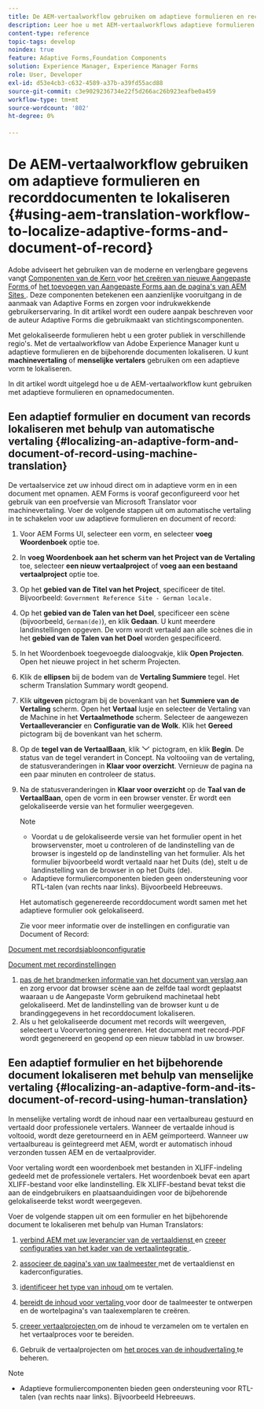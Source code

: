 ```yaml
---
title: De AEM-vertaalworkflow gebruiken om adaptieve formulieren en recorddocumenten te lokaliseren
description: Leer hoe u met AEM-vertaalworkflows adaptieve formulieren en recorddocumenten kunt lokaliseren.
content-type: reference
topic-tags: develop
noindex: true
feature: Adaptive Forms,Foundation Components
solution: Experience Manager, Experience Manager Forms
role: User, Developer
exl-id: d53e4cb3-c632-4589-a37b-a39fd55acd88
source-git-commit: c3e9029236734e22f5d266ac26b923eafbe0a459
workflow-type: tm+mt
source-wordcount: '802'
ht-degree: 0%

---
```


# De AEM-vertaalworkflow gebruiken om adaptieve formulieren en recorddocumenten te lokaliseren {#using-aem-translation-workflow-to-localize-adaptive-forms-and-document-of-record}

<span class="preview"> Adobe adviseert het gebruiken van de moderne en verlengbare gegevens vangt [ Componenten van de Kern ](https://experienceleague.adobe.com/docs/experience-manager-core-components/using/adaptive-forms/introduction.html?lang=nl-NL) voor [ het creëren van nieuwe Aangepaste Forms ](/help/forms/using/create-an-adaptive-form-core-components.md) of [ het toevoegen van Aangepaste Forms aan de pagina&#39;s van AEM Sites ](/help/forms/using/create-or-add-an-adaptive-form-to-aem-sites-page.md). Deze componenten betekenen een aanzienlijke vooruitgang in de aanmaak van Adaptive Forms en zorgen voor indrukwekkende gebruikerservaring. In dit artikel wordt een oudere aanpak beschreven voor de auteur Adaptive Forms die gebruikmaakt van stichtingscomponenten. </span>

Met gelokaliseerde formulieren hebt u een groter publiek in verschillende regio&#39;s. Met de vertaalworkflow van Adobe Experience Manager kunt u adaptieve formulieren en de bijbehorende documenten lokaliseren. U kunt **machinevertaling** of **menselijke vertalers** gebruiken om een adaptieve vorm te lokaliseren.

In dit artikel wordt uitgelegd hoe u de AEM-vertaalworkflow kunt gebruiken met adaptieve formulieren en opnamedocumenten.

## Een adaptief formulier en document van records lokaliseren met behulp van automatische vertaling {#localizing-an-adaptive-form-and-document-of-record-using-machine-translation}

De vertaalservice zet uw inhoud direct om in adaptieve vorm en in een document met opnamen. AEM Forms is vooraf geconfigureerd voor het gebruik van een proefversie van Microsoft Translator voor machinevertaling. Voer de volgende stappen uit om automatische vertaling in te schakelen voor uw adaptieve formulieren en document of record:

1. Voor AEM Forms UI, selecteer een vorm, en selecteer **voeg Woordenboek** optie toe.
1. In **voeg Woordenboek aan het scherm van het Project van de Vertaling** toe, selecteer **een nieuw vertaalproject** of **voeg aan een bestaand vertaalproject** optie toe.
1. Op het **gebied van de Titel van het Project**, specificeer de titel. Bijvoorbeeld: `Government Reference Site - German locale.`
1. Op het **gebied van de Talen van het Doel**, specificeer een scène (bijvoorbeeld, `German(de)`), en klik **Gedaan**. U kunt meerdere landinstellingen opgeven. De vorm wordt vertaald aan alle scènes die in het **gebied van de Talen van het Doel** worden gespecificeerd.
1. In het Woordenboek toegevoegde dialoogvakje, klik **Open Projecten**. Open het nieuwe project in het scherm Projecten.
1. Klik de **ellipsen** bij de bodem van de **Vertaling Summiere** tegel. Het scherm Translation Summary wordt geopend.
1. Klik **uitgeven** pictogram bij de bovenkant van het **Summiere van de Vertaling** scherm. Open het **Vertaal** lusje en selecteer de Vertaling van de Machine in het **Vertaalmethode** scherm. Selecteer de aangewezen **Vertaalleverancier** en **Configuratie van de Wolk**. Klik het **Gereed** pictogram bij de bovenkant van het scherm.
1. Op de **tegel van de VertaalBaan**, klik ![ aem62forms_downarrow ](assets/aem62forms_downarrow.png) pictogram, en klik **Begin**. De status van de tegel verandert in Concept. Na voltooiing van de vertaling, de statusveranderingen in **Klaar voor overzicht**. Vernieuw de pagina na een paar minuten en controleer de status.
1. Na de statusveranderingen in **Klaar voor overzicht** op de **Taal van de VertaalBaan**, open de vorm in een browser venster. Er wordt een gelokaliseerde versie van het formulier weergegeven.

   >[!NOTE]
   >
   >* Voordat u de gelokaliseerde versie van het formulier opent in het browservenster, moet u controleren of de landinstelling van de browser is ingesteld op de landinstelling van het formulier. Als het formulier bijvoorbeeld wordt vertaald naar het Duits (de), stelt u de landinstelling van de browser in op het Duits (de).
   >* Adaptieve formuliercomponenten bieden geen ondersteuning voor RTL-talen (van rechts naar links). Bijvoorbeeld Hebreeuws.

   Het automatisch gegenereerde recorddocument wordt samen met het adaptieve formulier ook gelokaliseerd.

   Zie voor meer informatie over de instellingen en configuratie van Document of Record:

[Document met recordsjabloonconfiguratie](/help/forms/using/generate-document-of-record-for-non-xfa-based-adaptive-forms.md#p-document-of-record-template-configuration-p)

[Document met recordinstellingen](/help/forms/using/generate-document-of-record-for-non-xfa-based-adaptive-forms.md#p-document-of-record-settings-p)

1. [ pas de het brandmerken informatie van het document van verslag ](/help/forms/using/generate-document-of-record-for-non-xfa-based-adaptive-forms.md) aan en zorg ervoor dat browser scène aan de zelfde taal wordt geplaatst waaraan u de Aangepaste Vorm gebruikend machinetaal hebt gelokaliseerd. Met de landinstelling van de browser kunt u de brandinggegevens in het recorddocument lokaliseren.
1. Als u het gelokaliseerde document met records wilt weergeven, selecteert u Voorvertoning genereren. Het document met record-PDF wordt gegenereerd en geopend op een nieuw tabblad in uw browser.

## Een adaptief formulier en het bijbehorende document lokaliseren met behulp van menselijke vertaling {#localizing-an-adaptive-form-and-its-document-of-record-using-human-translation}

In menselijke vertaling wordt de inhoud naar een vertaalbureau gestuurd en vertaald door professionele vertalers. Wanneer de vertaalde inhoud is voltooid, wordt deze geretourneerd en in AEM geïmporteerd. Wanneer uw vertaalbureau is geïntegreerd met AEM, wordt er automatisch inhoud verzonden tussen AEM en de vertaalprovider.

Voor vertaling wordt een woordenboek met bestanden in XLIFF-indeling gedeeld met de professionele vertalers. Het woordenboek bevat een apart XLIFF-bestand voor elke landinstelling. Elk XLIFF-bestand bevat tekst die aan de eindgebruikers en plaatsaanduidingen voor de bijbehorende gelokaliseerde tekst wordt weergegeven.

Voer de volgende stappen uit om een formulier en het bijbehorende document te lokaliseren met behulp van Human Translators:

1. [ verbind AEM met uw leverancier van de vertaaldienst ](/help/sites-administering/tc-tic.md) en [ creeer configuraties van het kader van de vertaalintegratie ](/help/sites-administering/tc-tic.md).

1. [ associeer de pagina&#39;s van uw taalmeester ](/help/sites-administering/tc-tic.md) met de vertaaldienst en kaderconfiguraties.

1. [ identificeer het type van inhoud ](/help/sites-administering/tc-rules.md) om te vertalen.

1. [ bereidt de inhoud voor vertaling ](/help/sites-administering/tc-prep.md) voor door de taalmeester te ontwerpen en de wortelpagina&#39;s van taalexemplaren te creëren.

1. [ creeer vertaalprojecten ](/help/sites-administering/tc-manage.md) om de inhoud te verzamelen om te vertalen en het vertaalproces voor te bereiden.

1. Gebruik de vertaalprojecten om [ het proces van de inhoudvertaling ](/help/sites-administering/tc-manage.md) te beheren.

>[!NOTE]
>
>* Adaptieve formuliercomponenten bieden geen ondersteuning voor RTL-talen (van rechts naar links). Bijvoorbeeld Hebreeuws.
>
